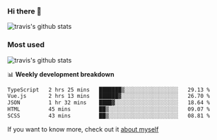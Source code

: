 ### Hi there 👋

<!--
**HondryTravis/HondryTravis** is a ✨ _special_ ✨ repository because its `README.md` (this file) appears on your GitHub profile.

Here are some ideas to get you started:

- 🔭 I’m currently working on ...
- 🌱 I’m currently learning ...
- 👯 I’m looking to collaborate on ...
- 🤔 I’m looking for help with ...
- 💬 Ask me about ...
- 📫 How to reach me: ...
- 😄 Pronouns: ...
- ⚡ Fun fact: ...
-->

![travis's github stats](https://github-readme-stats.vercel.app/api?username=HondryTravis&hide=stars)
### Most used
![travis's github stats](https://github-readme-stats.anuraghazra1.vercel.app/api/top-langs/?username=HondryTravis&layout=compact&hide_title=true)

📊 **Weekly development breakdown**

<!--START_SECTION:waka-->

```txt
TypeScript   2 hrs 25 mins   ███████▒░░░░░░░░░░░░░░░░░   29.13 %
Vue.js       2 hrs 13 mins   ██████▓░░░░░░░░░░░░░░░░░░   26.70 %
JSON         1 hr 32 mins    ████▓░░░░░░░░░░░░░░░░░░░░   18.64 %
HTML         45 mins         ██▒░░░░░░░░░░░░░░░░░░░░░░   09.07 %
SCSS         43 mins         ██▒░░░░░░░░░░░░░░░░░░░░░░   08.81 %
```

<!--END_SECTION:waka-->

If you want to know more, check out it [about myself](https://hondrytravis.github.io/)
